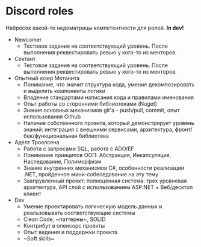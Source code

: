 # Discord roles

Набросок какой-то недоматрицы компетентности для ролей. **In dev!**

- Newcomer
  - Тестовое задание на соответствующий уровень. После выполнения реквестировать ревью у кого-то из менторов.
- Сектант
  - Тестовое задание на соответствующий уровень. После выполнения реквестировать ревью у кого-то из менторов.
- Опытный юзер Метанита
  - Понимание, что значит структура кода, умение декомпозировать и выделять компоненты логики
  - Владение стандартами написания кода и правилами именования
  - Опыт работы со сторонними библиотеками (Nuget)
  - Знания основных механизмов git'а - push/pull, commit, опыт использования Github
  - Наличие собственного проекта, который демонстрирует уровень знаний: интеграция с внешними сервисами, архитектура, фронт/бек/функциональная библиотека
- Адепт Троелсена
  - Работа с запросами SQL, работа с ADO/EF
  - Понимание принципов ООП: Абстракция, Инкапсуляция, Наследование, Полиморфизм
  - Знание внутренних механизмов C#, особенности реализации .NET, пройденное мини-собеседование на эту тему
  - Заапрувленный проект: полноценная система: трех уровневая архитектура, API слой с использованием ASP.NET + Веб/десктоп клиент
- Dev
  - Умение проектировать логическую модель данных и реальзовывать соответствующие системы
  - Clean Code, ~паттерны~, SOLID
  - Контрибут в опенсорс проекты
  - Опыт ведения и поддержки проекта
  - ~Soft skills~

